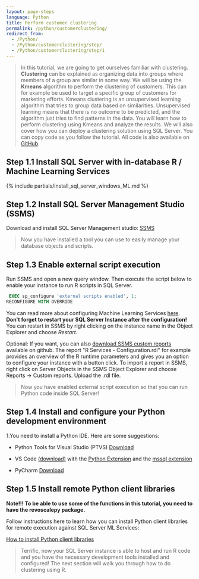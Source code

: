 ```yaml
---
layout: page-steps
language: Python
title: Perform customer clustering 
permalink: /python/customerclustering/
redirect_from:
  - /Python/
  - /Python/customerclustering/step/
  - /Python/customerclustering/step/1
---
```



> In this tutorial, we are going to get ourselves familiar with clustering. **Clustering** can be explained as organizing data into groups where members of a group are similar in some way.
We will be using the **Kmeans** algorithm to perform the clustering of customers. This can for example be used to target a specific group of customers for marketing efforts. 
Kmeans clustering is an unsupervised learning algorithm that tries to group data based on similarities. Unsupervised learning means that there is no outcome to be predicted, and the algorithm just tries to find patterns in the data.
You will learn how to perform clustering using Kmeans and analyze the results. We will also cover how you can deploy a clustering solution using SQL Server.
You can copy code as you follow the tutorial. All code is also available on [GitHub](https://github.com/Microsoft/sql-server-samples/tree/master/samples/features/machine-learning-services/python/getting-started).


## Step 1.1 Install SQL Server with in-database R / Machine Learning Services
{% include partials/install_sql_server_windows_ML.md %}

## Step 1.2 Install SQL Server Management Studio (SSMS)
Download and install SQL Server Management studio: [SSMS](https://msdn.microsoft.com/en-us/library/mt238290.aspx)

>Now you have installed a tool you can use to easily manage your database objects and scripts.


## Step 1.3 Enable external script execution              
Run SSMS and open a new query window. Then execute the script below to enable your instance to run R scripts in SQL Server.

```sql
 EXEC sp_configure 'external scripts enabled', 1;
RECONFIGURE WITH OVERRIDE
```
You can read more about configuring Machine Learning Services [here](https://docs.microsoft.com/en-us/sql/advanced-analytics/r-services/set-up-sql-server-r-services-in-database).
**Don't forget to restart your SQL Server Instance after the configuration!** You can restart in SSMS by right clicking on the instance name in the Object Explorer and choose *Restart*.
 
Optional: If you want, you can also [download SSMS custom reports](https://github.com/Microsoft/sql-server-samples/blob/master/samples/features/r-services/ssms-custom-reports/R%20Services%20-%20Configuration.rdl) available on github. 
The report "R Services - Configuration.rdl" for example provides an overview of the R runtime parameters and gives you an option to configure your instance with a button click.
To import a report in SSMS, right click on Server Objects in the SSMS Object Explorer and choose Reports -> Custom reports. Upload the .rdl file.

>Now you have enabled external script execution so that you can run Python code inside SQL Server!

## Step 1.4 Install and configure your Python development environment   
1.You need to install a Python IDE. Here are some suggestions:

* Python Tools for Visual Studio (PTVS) [Download](https://microsoft.github.io/PTVS)

* VS Code [(download)](https://code.visualstudio.com/download) with the [Python Extension](https://marketplace.visualstudio.com/items?itemName=ms-python.python) and the [mssql extension](https://marketplace.visualstudio.com/items?itemName=ms-mssql.mssql)

* PyCharm [Download](https://www.jetbrains.com/pycharm/)


## Step 1.5 Install remote Python client libraries

**Note!!! To be able to use some of the functions in this tutorial, you need to have the revoscalepy package.**

Follow instructions here to learn how you can install Python client libraries for remote execution against SQL Server ML Services:

[How to install Python client libraries](]https://docs.microsoft.com/en-us/machine-learning-server/install/python-libraries-interpreter)


> Terrific, now your SQL Server instance is able to host and run R code and you have the necessary development tools installed and configured! The next section will walk you through how to do clustering using R.
    
